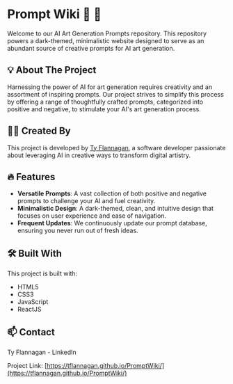 # Prompt Wiki :art: :robot:

Welcome to our AI Art Generation Prompts repository. This repository powers a dark-themed, minimalistic website designed to serve as an abundant source of creative prompts for AI art generation.

## :bulb: About The Project

Harnessing the power of AI for art generation requires creativity and an assortment of inspiring prompts. Our project strives to simplify this process by offering a range of thoughtfully crafted prompts, categorized into positive and negative, to stimulate your AI's art generation process.

## :man_technologist: Created By

This project is developed by [Ty Flannagan](https://www.tyflannagan.tech/), a software developer passionate about leveraging AI in creative ways to transform digital artistry.

## :fire: Features

- **Versatile Prompts**: A vast collection of both positive and negative prompts to challenge your AI and fuel creativity.
- **Minimalistic Design**: A dark-themed, clean, and intuitive design that focuses on user experience and ease of navigation.
- **Frequent Updates**: We continuously update our prompt database, ensuring you never run out of fresh ideas.

## :hammer_and_wrench: Built With

This project is built with:

- HTML5
- CSS3
- JavaScript
- ReactJS

## :mailbox: Contact
Ty Flannagan - LinkedIn

Project Link: [https://tflannagan.github.io/PromptWiki/](https://tflannagan.github.io/PromptWiki/)
